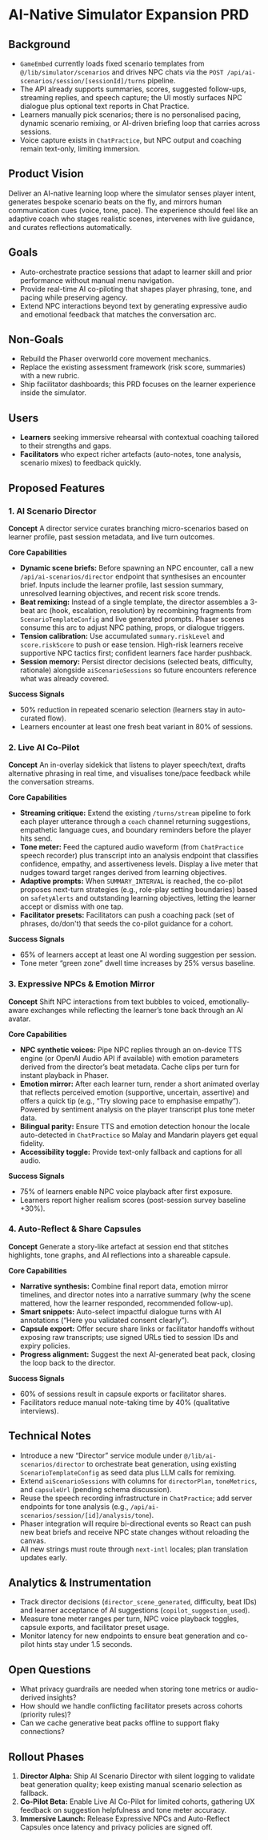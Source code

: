 # AI-Native Simulator Expansion PRD

## Background
- `GameEmbed` currently loads fixed scenario templates from `@/lib/simulator/scenarios` and drives NPC chats via the `POST /api/ai-scenarios/session/[sessionId]/turns` pipeline.
- The API already supports summaries, scores, suggested follow-ups, streaming replies, and speech capture; the UI mostly surfaces NPC dialogue plus optional text reports in Chat Practice.
- Learners manually pick scenarios; there is no personalised pacing, dynamic scenario remixing, or AI-driven briefing loop that carries across sessions.
- Voice capture exists in `ChatPractice`, but NPC output and coaching remain text-only, limiting immersion.

## Product Vision
Deliver an AI-native learning loop where the simulator senses player intent, generates bespoke scenario beats on the fly, and mirrors human communication cues (voice, tone, pace). The experience should feel like an adaptive coach who stages realistic scenes, intervenes with live guidance, and curates reflections automatically.

## Goals
- Auto-orchestrate practice sessions that adapt to learner skill and prior performance without manual menu navigation.
- Provide real-time AI co-piloting that shapes player phrasing, tone, and pacing while preserving agency.
- Extend NPC interactions beyond text by generating expressive audio and emotional feedback that matches the conversation arc.

## Non-Goals
- Rebuild the Phaser overworld core movement mechanics.
- Replace the existing assessment framework (risk score, summaries) with a new rubric.
- Ship facilitator dashboards; this PRD focuses on the learner experience inside the simulator.

## Users
- **Learners** seeking immersive rehearsal with contextual coaching tailored to their strengths and gaps.
- **Facilitators** who expect richer artefacts (auto-notes, tone analysis, scenario mixes) to feedback quickly.

## Proposed Features

### 1. AI Scenario Director
**Concept**
A director service curates branching micro-scenarios based on learner profile, past session metadata, and live turn outcomes.

**Core Capabilities**
- **Dynamic scene briefs:** Before spawning an NPC encounter, call a new `/api/ai-scenarios/director` endpoint that synthesises an encounter brief. Inputs include the learner profile, last session summary, unresolved learning objectives, and recent risk score trends.
- **Beat remixing:** Instead of a single template, the director assembles a 3-beat arc (hook, escalation, resolution) by recombining fragments from `ScenarioTemplateConfig` and live generated prompts. Phaser scenes consume this arc to adjust NPC pathing, props, or dialogue triggers.
- **Tension calibration:** Use accumulated `summary.riskLevel` and `score.riskScore` to push or ease tension. High-risk learners receive supportive NPC tactics first; confident learners face harder pushback.
- **Session memory:** Persist director decisions (selected beats, difficulty, rationale) alongside `aiScenarioSessions` so future encounters reference what was already covered.

**Success Signals**
- 50% reduction in repeated scenario selection (learners stay in auto-curated flow).
- Learners encounter at least one fresh beat variant in 80% of sessions.

### 2. Live AI Co-Pilot
**Concept**
An in-overlay sidekick that listens to player speech/text, drafts alternative phrasing in real time, and visualises tone/pace feedback while the conversation streams.

**Core Capabilities**
- **Streaming critique:** Extend the existing `/turns/stream` pipeline to fork each player utterance through a `coach` channel returning suggestions, empathetic language cues, and boundary reminders before the player hits send.
- **Tone meter:** Feed the captured audio waveform (from `ChatPractice` speech recorder) plus transcript into an analysis endpoint that classifies confidence, empathy, and assertiveness levels. Display a live meter that nudges toward target ranges derived from learning objectives.
- **Adaptive prompts:** When `SUMMARY_INTERVAL` is reached, the co-pilot proposes next-turn strategies (e.g., role-play setting boundaries) based on `safetyAlerts` and outstanding learning objectives, letting the learner accept or dismiss with one tap.
- **Facilitator presets:** Facilitators can push a coaching pack (set of phrases, do/don't) that seeds the co-pilot guidance for a cohort.

**Success Signals**
- 65% of learners accept at least one AI wording suggestion per session.
- Tone meter “green zone” dwell time increases by 25% versus baseline.

### 3. Expressive NPCs & Emotion Mirror
**Concept**
Shift NPC interactions from text bubbles to voiced, emotionally-aware exchanges while reflecting the learner’s tone back through an AI avatar.

**Core Capabilities**
- **NPC synthetic voices:** Pipe NPC replies through an on-device TTS engine (or OpenAI Audio API if available) with emotion parameters derived from the director’s beat metadata. Cache clips per turn for instant playback in Phaser.
- **Emotion mirror:** After each learner turn, render a short animated overlay that reflects perceived emotion (supportive, uncertain, assertive) and offers a quick tip (e.g., “Try slowing pace to emphasise empathy”). Powered by sentiment analysis on the player transcript plus tone meter data.
- **Bilingual parity:** Ensure TTS and emotion detection honour the locale auto-detected in `ChatPractice` so Malay and Mandarin players get equal fidelity.
- **Accessibility toggle:** Provide text-only fallback and captions for all audio.

**Success Signals**
- 75% of learners enable NPC voice playback after first exposure.
- Learners report higher realism scores (post-session survey baseline +30%).

### 4. Auto-Reflect & Share Capsules
**Concept**
Generate a story-like artefact at session end that stitches highlights, tone graphs, and AI reflections into a shareable capsule.

**Core Capabilities**
- **Narrative synthesis:** Combine final report data, emotion mirror timelines, and director notes into a narrative summary (why the scene mattered, how the learner responded, recommended follow-up).
- **Smart snippets:** Auto-select impactful dialogue turns with AI annotations (“Here you validated consent clearly”).
- **Capsule export:** Offer secure share links or facilitator handoffs without exposing raw transcripts; use signed URLs tied to session IDs and expiry policies.
- **Progress alignment:** Suggest the next AI-generated beat pack, closing the loop back to the director.

**Success Signals**
- 60% of sessions result in capsule exports or facilitator shares.
- Facilitators reduce manual note-taking time by 40% (qualitative interviews).

## Technical Notes
- Introduce a new “Director” service module under `@/lib/ai-scenarios/director` to orchestrate beat generation, using existing `ScenarioTemplateConfig` as seed data plus LLM calls for remixing.
- Extend `aiScenarioSessions` with columns for `directorPlan`, `toneMetrics`, and `capsuleUrl` (pending schema discussion).
- Reuse the speech recording infrastructure in `ChatPractice`; add server endpoints for tone analysis (e.g., `/api/ai-scenarios/session/[id]/analysis/tone`).
- Phaser integration will require bi-directional events so React can push new beat briefs and receive NPC state changes without reloading the canvas.
- All new strings must route through `next-intl` locales; plan translation updates early.

## Analytics & Instrumentation
- Track director decisions (`director_scene_generated`, difficulty, beat IDs) and learner acceptance of AI suggestions (`copilot_suggestion_used`).
- Measure tone meter ranges per turn, NPC voice playback toggles, capsule exports, and facilitator preset usage.
- Monitor latency for new endpoints to ensure beat generation and co-pilot hints stay under 1.5 seconds.

## Open Questions
- What privacy guardrails are needed when storing tone metrics or audio-derived insights?
- How should we handle conflicting facilitator presets across cohorts (priority rules)?
- Can we cache generative beat packs offline to support flaky connections?

## Rollout Phases
1. **Director Alpha:** Ship AI Scenario Director with silent logging to validate beat generation quality; keep existing manual scenario selection as fallback.
2. **Co-Pilot Beta:** Enable Live AI Co-Pilot for limited cohorts, gathering UX feedback on suggestion helpfulness and tone meter accuracy.
3. **Immersive Launch:** Release Expressive NPCs and Auto-Reflect Capsules once latency and privacy policies are signed off.

